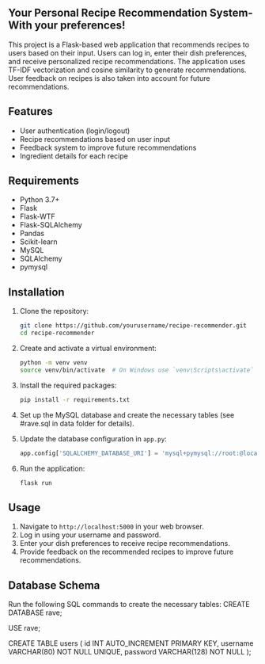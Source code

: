 ## Your Personal Recipe Recommendation System- With your preferences!

This project is a Flask-based web application that recommends recipes to users based on their input. Users can log in, enter their dish preferences, and receive personalized recipe recommendations. The application uses TF-IDF vectorization and cosine similarity to generate recommendations. User feedback on recipes is also taken into account for future recommendations.

## Features

- User authentication (login/logout)
- Recipe recommendations based on user input
- Feedback system to improve future recommendations
- Ingredient details for each recipe

## Requirements

- Python 3.7+
- Flask
- Flask-WTF
- Flask-SQLAlchemy
- Pandas
- Scikit-learn
- MySQL
- SQLAlchemy
- pymysql

## Installation

1. Clone the repository:
    ```bash
    git clone https://github.com/yourusername/recipe-recommender.git
    cd recipe-recommender
    ```

2. Create and activate a virtual environment:
    ```bash
    python -m venv venv
    source venv/bin/activate  # On Windows use `venv\Scripts\activate`
    ```

3. Install the required packages:
    ```bash
    pip install -r requirements.txt
    ```

4. Set up the MySQL database and create the necessary tables (see #rave.sql in data folder for details).

5. Update the database configuration in `app.py`:
    ```python
    app.config['SQLALCHEMY_DATABASE_URI'] = 'mysql+pymysql://root:@localhost/rave'
    ```

6. Run the application:
    ```bash
    flask run
    ```

## Usage

1. Navigate to `http://localhost:5000` in your web browser.
2. Log in using your username and password.
3. Enter your dish preferences to receive recipe recommendations.
4. Provide feedback on the recommended recipes to improve future recommendations.

## Database Schema

Run the following SQL commands to create the necessary tables:
CREATE DATABASE rave;

USE rave;

CREATE TABLE users (
    id INT AUTO_INCREMENT PRIMARY KEY,
    username VARCHAR(80) NOT NULL UNIQUE,
    password VARCHAR(128) NOT NULL
);
